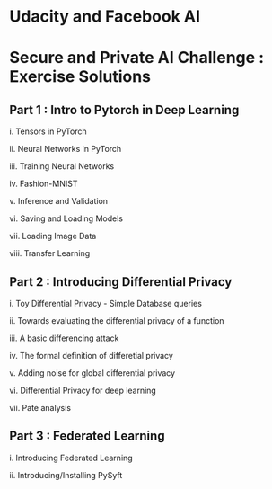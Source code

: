 # Udacity and Facebook AI
# Secure and Private AI Challenge : Exercise Solutions

## Part 1 : Intro to Pytorch in Deep Learning

<p>i. Tensors in PyTorch<p>
<p>ii. Neural Networks in PyTorch<p>
<p>iii. Training Neural Networks<p>
<p>iv. Fashion-MNIST<p>
<p>v. Inference and Validation<p>
<p>vi. Saving and Loading Models<p>
<p>vii. Loading Image Data<p>
<p>viii. Transfer Learning<p>

## Part 2 : Introducing Differential Privacy
<p>i. Toy Differential Privacy - Simple Database queries<p>
<p>ii. Towards evaluating the differential privacy of a function<p>
<p>iii. A basic differencing attack<p>
<p>iv. The formal definition of differetial privacy<p>
<p>v. Adding noise for global differential privacy<p>
<p>vi. Differential Privacy for deep learning<p>
<p>vii. Pate analysis<p>

## Part 3 : Federated Learning
<p>i. Introducing Federated Learning<p>
<p>ii. Introducing/Installing PySyft<p>

